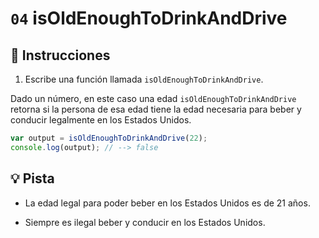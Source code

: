 # `04` isOldEnoughToDrinkAndDrive

## 📝 Instrucciones

1. Escribe una función llamada `isOldEnoughToDrinkAndDrive`.

Dado un número, en este caso una edad `isOldEnoughToDrinkAndDrive` retorna si la persona de esa edad tiene la edad necesaria para beber y conducir legalmente en los Estados Unidos.

```Javascript
var output = isOldEnoughToDrinkAndDrive(22);
console.log(output); // --> false
```

## 💡 Pista

+ La edad legal para poder beber en los Estados Unidos es de 21 años.

+ Siempre es ilegal beber y conducir en los Estados Unidos.
